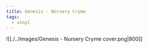 ```yaml
---
title: Genesis - Nursery Cryme
tags:
  - vinyl
---
```


![[./../images/Genesis - Nursery Cryme cover.png\|800]]
